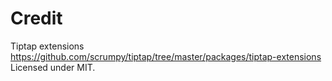 
# Credit

Tiptap extensions https://github.com/scrumpy/tiptap/tree/master/packages/tiptap-extensions
Licensed under MIT.
